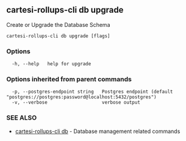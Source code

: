 ## cartesi-rollups-cli db upgrade

Create or Upgrade the Database Schema

```
cartesi-rollups-cli db upgrade [flags]
```

### Options

```
  -h, --help   help for upgrade
```

### Options inherited from parent commands

```
  -p, --postgres-endpoint string   Postgres endpoint (default "postgres://postgres:password@localhost:5432/postgres")
  -v, --verbose                    verbose output
```

### SEE ALSO

* [cartesi-rollups-cli db](cartesi-rollups-cli_db.md)	 - Database management related commands

